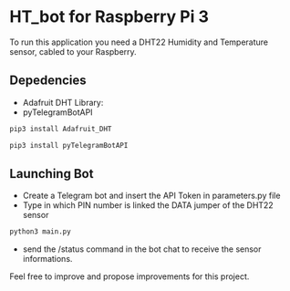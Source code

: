 # HT_bot for Raspberry Pi 3
To run this application you need a DHT22 Humidity and Temperature sensor, cabled to your Raspberry.

## Depedencies
- Adafruit DHT Library:
- pyTelegramBotAPI

```bash
pip3 install Adafruit_DHT
```

```bash
pip3 install pyTelegramBotAPI
```

## Launching Bot

- Create a Telegram bot and insert the API Token in parameters.py file
- Type in which PIN number is linked the DATA jumper of the DHT22 sensor

```bash
python3 main.py
```
- send the /status command in the bot chat to receive the sensor informations.

Feel free to improve and propose improvements for this project.

